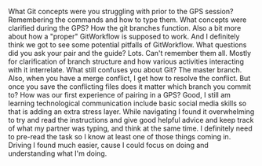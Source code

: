 What Git concepts were you struggling with prior to the GPS session?
Remembering the commands and how to type them.
What concepts were clarified during the GPS?
How the git branches function.  Also a bit more about how a "proper" GitWorkflow is supposed to work.  And I definitely think we got to see some potential pitfalls of GitWorkflow.
What questions did you ask your pair and the guide?
Lots.  Can't remember them all.  Mostly for clarification of branch structure and how various activities interacting with it interrelate.
What still confuses you about Git?
The master branch.  Also, when you have a merge conflict, I get how to resolve the conflict.  But once you save the conflicting files does it matter which branch you commit to?
How was our first experience of pairing in a GPS?
Good, I still am learning technological communication include basic social media skills so that is adding an extra stress layer.  While navigating I found it overwhelming to try and read the instructions and give good helpful advice and keep track of what my partner was typing, and think at the same time.  I definitely need to pre-read the task so I know at least one of those things coming in.  Driving I found much easier, cause I could focus on doing and understanding what I'm doing.